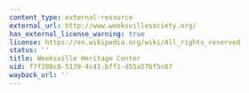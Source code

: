 ```yaml
---
content_type: external-resource
external_url: http://www.weeksvillesociety.org/
has_external_license_warning: true
license: https://en.wikipedia.org/wiki/All_rights_reserved
status: ''
title: Weeksville Heritage Center
uid: f7f288c8-5139-4c41-bff1-d55a57bf5c67
wayback_url: ''
---
```

